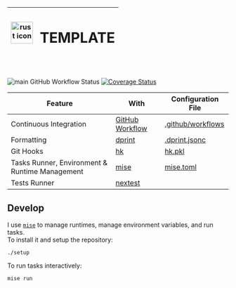 | <img alt='rust icon' width='50' src='https://cdn.jsdelivr.net/gh/devicons/devicon@latest/icons/rust/rust-original.svg' style="display: block;" /> | <h1>TEMPLATE</h1> |
| ------------------------------------------------------------------------------------------------------------------------------------------------- | ----------------- |

<br/>

![main GitHub Workflow Status](https://img.shields.io/github/actions/workflow/status/sripwoud/rust-template/main.yml?branch=main&label=main)
[![Coverage Status](https://coveralls.io/repos/github/sripwoud/rust-template/badge.svg?branch=main)](https://coveralls.io/github/sripwoud/rust-template?branch=main)

| Feature                                        | With                                                                  | Configuration File                       |
| ---------------------------------------------- | --------------------------------------------------------------------- | ---------------------------------------- |
| Continuous Integration                         | [GitHub Workflow](https://docs.github.com/en/actions/using-workflows) | [.github/workflows](./.github/workflows) |
| Formatting                                     | [dprint](https://dprint.dev/)                                         | [.dprint.jsonc](./.biome.json)           |
| Git Hooks                                      | [hk](https://hk.jdx.dev/)                                             | [hk.pkl](./hk.pkl)                       |
| Tasks Runner, Environment & Runtime Management | [mise](https://mise.dev/)                                             | [mise.toml](./mise.toml)                 |
| Tests Runner                                   | [nextest](https://nexte.st/)                                          |                                          |

## Develop

I use [`mise`](https://mise.jdx.dev) to manage runtimes, manage environment variables, and run tasks.\
To install it and setup the repository:

```commandline
./setup
```

To run tasks interactively:

```commandline
mise run
```
